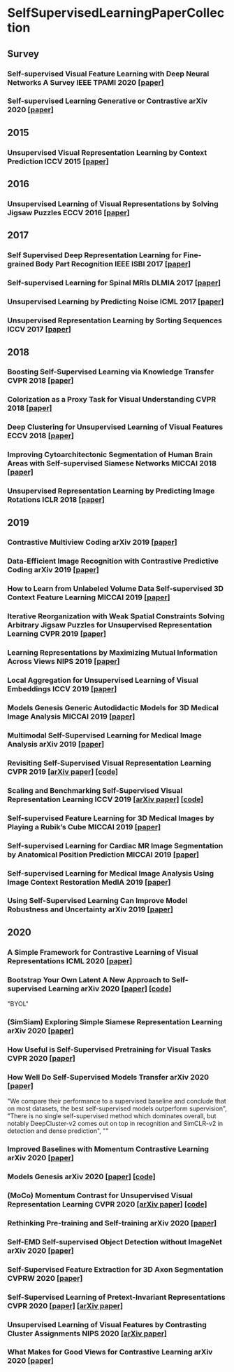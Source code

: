 # SelfSupervisedLearningPaperCollection

## Survey
### Self-supervised Visual Feature Learning with Deep Neural Networks A Survey IEEE TPAMI 2020 [[paper]](https://ieeexplore.ieee.org/document/9086055)
### Self-supervised Learning Generative or Contrastive arXiv 2020 [[paper]](https://arxiv.org/abs/2006.08218)

## 2015
### Unsupervised Visual Representation Learning by Context Prediction ICCV 2015 [[paper]](https://www.cv-foundation.org/openaccess/content_iccv_2015/html/Doersch_Unsupervised_Visual_Representation_ICCV_2015_paper.html)

## 2016
### Unsupervised Learning of Visual Representations by Solving Jigsaw Puzzles ECCV 2016 [[paper]](https://arxiv.org/abs/1603.09246)

## 2017
### Self Supervised Deep Representation Learning for Fine-grained Body Part Recognition IEEE ISBI 2017 [[paper]](https://ieeexplore.ieee.org/document/7950587)
### Self-supervised Learning for Spinal MRIs DLMIA 2017 [[paper]](https://arxiv.org/abs/1708.00367)
### Unsupervised Learning by Predicting Noise ICML 2017 [[paper]](https://dl.acm.org/doi/10.5555/3305381.3305435)
### Unsupervised Representation Learning by Sorting Sequences ICCV 2017 [[paper]](https://arxiv.org/abs/1708.01246)

## 2018
### Boosting Self-Supervised Learning via Knowledge Transfer CVPR 2018 [[paper]](http://openaccess.thecvf.com/content_cvpr_2018/html/Noroozi_Boosting_Self-Supervised_Learning_CVPR_2018_paper.html)
### Colorization as a Proxy Task for Visual Understanding CVPR 2018 [[paper]](https://arxiv.org/abs/1703.04044)
### Deep Clustering for Unsupervised Learning of Visual Features ECCV 2018 [[paper]](https://arxiv.org/abs/1807.05520)
### Improving Cytoarchitectonic Segmentation of Human Brain Areas with Self-supervised Siamese Networks MICCAI 2018 [[paper]](https://link.springer.com/chapter/10.1007%2F978-3-030-00931-1_76)
### Unsupervised Representation Learning by Predicting Image Rotations ICLR 2018 [[paper]](https://arxiv.org/abs/1803.07728)

## 2019
### Contrastive Multiview Coding arXiv 2019 [[paper]](https://arxiv.org/abs/1906.05849)
### Data-Efficient Image Recognition with Contrastive Predictive Coding arXiv 2019 [[paper]](https://arxiv.org/abs/1905.09272)
### How to Learn from Unlabeled Volume Data Self-supervised 3D Context Feature Learning MICCAI 2019 [[paper]](https://link.springer.com/chapter/10.1007/978-3-030-32226-7_72)
### Iterative Reorganization with Weak Spatial Constraints Solving Arbitrary Jigsaw Puzzles for Unsupervised Representation Learning CVPR 2019 [[paper]](http://openaccess.thecvf.com/content_CVPR_2019/html/Wei_Iterative_Reorganization_With_Weak_Spatial_Constraints_Solving_Arbitrary_Jigsaw_Puzzles_CVPR_2019_paper.html)
### Learning Representations by Maximizing Mutual Information Across Views NIPS 2019 [[paper]](http://papers.nips.cc/paper/9686-learning-representations-by-maximizing-mutual-information-across-views)
### Local Aggregation for Unsupervised Learning of Visual Embeddings ICCV 2019 [[paper]](http://openaccess.thecvf.com/content_ICCV_2019/html/Zhuang_Local_Aggregation_for_Unsupervised_Learning_of_Visual_Embeddings_ICCV_2019_paper.html)
### Models Genesis Generic Autodidactic Models for 3D Medical Image Analysis MICCAI 2019 [[paper]](https://link.springer.com/chapter/10.1007/978-3-030-32251-9_42)
### Multimodal Self-Supervised Learning for Medical Image Analysis arXiv 2019 [[paper]](https://arxiv.org/abs/1912.05396)
### Revisiting Self-Supervised Visual Representation Learning CVPR 2019 [[arXiv paper]](https://arxiv.org/abs/1901.09005) [[code]](https://github.com/google/revisiting-self-supervised)
### Scaling and Benchmarking Self-Supervised Visual Representation Learning ICCV 2019 [[arXiv paper]](https://arxiv.org/abs/1905.01235) [[code]](https://github.com/facebookresearch/fair_self_supervision_benchmark)
### Self-supervised Feature Learning for 3D Medical Images by Playing a Rubik’s Cube MICCAI 2019 [[paper]](https://arxiv.org/abs/1910.02241)
### Self-supervised Learning for Cardiac MR Image Segmentation by Anatomical Position Prediction MICCAI 2019 [[paper]](https://arxiv.org/abs/1907.02757)
### Self-supervised Learning for Medical Image Analysis Using Image Context Restoration MedIA 2019 [[paper]](https://www.sciencedirect.com/science/article/abs/pii/S1361841518304699)
### Using Self-Supervised Learning Can Improve Model Robustness and Uncertainty arXiv 2019 [[paper]](https://arxiv.org/abs/1906.12340)

## 2020
### A Simple Framework for Contrastive Learning of Visual Representations ICML 2020 [[paper]](https://arxiv.org/abs/2002.05709)
### Bootstrap Your Own Latent A New Approach to Self-supervised Learning arXiv 2020 [[paper]](https://arxiv.org/abs/2006.07733) [[code]](https://github.com/deepmind/deepmind-research/tree/master/byol)
"BYOL"
### (SimSiam) Exploring Simple Siamese Representation Learning arXiv 2020 [[paper]](https://arxiv.org/abs/2011.10566)
### How Useful is Self-Supervised Pretraining for Visual Tasks CVPR 2020 [[paper]](https://arxiv.org/abs/2003.14323)
### How Well Do Self-Supervised Models Transfer arXiv 2020 [[paper]](https://arxiv.org/abs/2011.13377)
"We compare their performance to a supervised baseline and conclude that on most datasets, the best self-supervised models outperform supervision", "There is no single self-supervised method which dominates overall, but notably DeepCluster-v2 comes out on top in recognition and SimCLR-v2 in detection and dense prediction", ""
### Improved Baselines with Momentum Contrastive Learning arXiv 2020 [[paper]](https://arxiv.org/abs/2003.04297)
### Models Genesis arXiv 2020 [[paper]](https://arxiv.org/abs/2004.07882) [[code]]()
### (MoCo) Momentum Contrast for Unsupervised Visual Representation Learning CVPR 2020 [[arXiv paper]](https://arxiv.org/abs/1911.05722) [[code]](https://github.com/facebookresearch/moco)
### Rethinking Pre-training and Self-training arXiv 2020 [[paper]](https://arxiv.org/abs/2006.06882)
### Self-EMD Self-supervised Object Detection without ImageNet arXiv 2020 [[paper]]()
### Self-Supervised Feature Extraction for 3D Axon Segmentation CVPRW 2020 [[paper]](https://arxiv.org/abs/2004.09629)
### Self-Supervised Learning of Pretext-Invariant Representations CVPR 2020 [[paper]](https://openaccess.thecvf.com/content_CVPR_2020/html/Misra_Self-Supervised_Learning_of_Pretext-Invariant_Representations_CVPR_2020_paper.html) [[arXiv paper]](https://arxiv.org/abs/1912.01991)
### Unsupervised Learning of Visual Features by Contrasting Cluster Assignments NIPS 2020 [[arXiv paper]](https://arxiv.org/abs/2006.09882)
### What Makes for Good Views for Contrastive Learning arXiv 2020 [[paper]](https://arxiv.org/abs/2005.10243)
